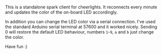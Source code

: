 This is a standalone spark client for cheerlights. It reconnects every minute and updates the color of the on-board LED accordingly.

In addition you can change the LED color via a serial connection. I've used the standard Arduino serial terminal at 57600 and it worked nicely.
Sending 0 will restore the default LED behaviour, numbers `1`-`9`, `a` and `b` just change the color.

Have fun :)
